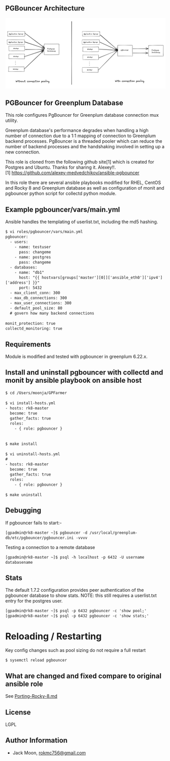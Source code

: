 ## PGBouncer Architecture
![alt text](https://github.com/rokmc756/GPFarmer/blob/main/roles/pgbouncer/images/pgbouncer_cmoparision_connectinos.png)

## PGBouncer for Greenplum Database
This role configures PgBouncer for Greenplum database connection mux utility.

Greenplum database's performance degrades when handling a high number of connection due to a 1:1 mapping of connection to Greenplum backend processes. PgBouncer is a threaded pooler which can reduce the number of backend processes and the handshaking involved in setting up a new connection.

This role is cloned from the following github site[1] which is created for Postgres and Ubuntu. Thanks for sharing it. Alexey!!.\
[1] https://github.com/alexey-medvedchikov/ansible-pgbouncer

In this role there are several ansible playbooks modified for RHEL, CentOS and Rocky 8 and Greenplum database as well as configuration of monit and pgbouncer python script for collectd python module.

## Example pgbouncer/vars/main.yml
Ansible handles the templating of userlist.txt, including the md5 hashing.
~~~
$ vi roles/pgbouncer/vars/main.yml
pgbouncer:
  - users:
    - name: testuser
      pass: changeme
    - name: postgres
      pass: changeme
  - databases:
    - name: "db1"
      host: "{{ hostvars[groups['master'][0]]['ansible_eth0']['ipv4']['address'] }}"
      port: 5432
  - max_client_conn: 300
  - max_db_connections: 300
  - max_user_connections: 300
  - default_pool_size: 80
  # govern how many backend connections

monit_protection: true
collectd_monitoring: true
~~~

## Requirements
Module is modified and tested with pgbouncer in greenplum 6.22.x.

## Install and uninstall pgbouncer with collectd and monit by ansible playbook on ansible host
~~~
$ cd /Users/moonja/GPFarmer

$ vi install-hosts.yml
- hosts: rk8-master
  become: true
  gather_facts: true
  roles:
    - { role: pgbouncer }


$ make install

$ vi uninstall-hosts.yml
#
- hosts: rk8-master
  become: true
  gather_facts: true
  roles:
    - { role: pgbouncer }

$ make uninstall
~~~

## Debugging
If pgbouncer fails to start:-
~~~
[gpadmin@rk8-master ~]$ pgbouncer -d /usr/local/greenplum-db/etc/pgbouncer/pgbouncer.ini -vvvv
~~~
Testing a connection to a remote database
~~~
[gpadmin@rk8-master ~]$ psql -h localhost -p 6432 -U username databasename
~~~
## Stats
The default 1.7.2 configuration provides peer authentication of the pgbouncer database to show stats.
NOTE: this still requires a userlist.txt entry for the postgres user.
~~~
[gpadmin@rk8-master ~]$ psql -p 6432 pgbouncer -c 'show pool;'
[gpadmin@rk8-master ~]$ psql -p 6432 pgbouncer -c 'show stats;'
~~~

# Reloading / Restarting
Key config changes such as pool sizing do not require a full restart
~~~
$ sysemctl reload pgbouncer
~~~

## What are changed and fixed compare to original ansible role
See [Porting-Rocky-8.md](https://github.com/rokmc756/gpfarmer/blob/main/roles/pgbouncer/Porting-Rocky-8.md)

## License
LGPL

## Author Information
- Jack Moon, rokmc756@gmail.com
